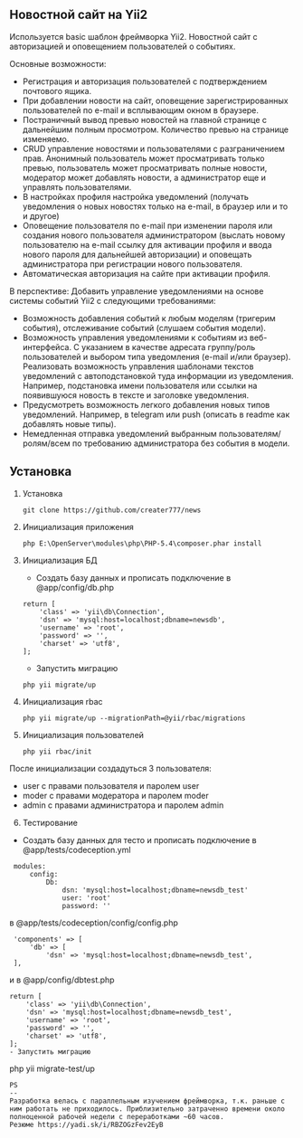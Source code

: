 Новостной сайт на Yii2
---------------------------
Используется basic шаблон фреймворка Yii2. Новостной сайт с авторизацией и оповещением пользователей о событиях.

Основные возможности:
- Регистрация и авторизация пользователей с подтверждением почтового ящика.
- При добавлении новости на сайт, оповещение зарегистрированных пользователей по e-mail и всплывающим окном в браузере.
- Постраничный вывод превью новостей на главной странице с дальнейшим полным просмотром. Количество превью на странице изменяемо.
- CRUD управление новостями и пользователями с разграничением прав. Анонимный пользователь может просматривать только превью, пользователь может просматривать полные новости, модератор может добавлять новости, а администратор еще и управлять пользователями.
- В настройках профиля настройка уведомлений (получать уведомления о новых новостях только на e-mail, в браузер или и то и другое)
- Оповещение пользователя по e-mail при изменении пароля  или создания нового пользователя администратором (выслать новому пользователю на e-mail ссылку для активации профиля и ввода нового пароля для дальнейшей авторизации) и оповещать администратора при регистрации нового пользователя.
- Автоматическая авторизация на сайте при активации профиля.

В перспективе:
Добавить управление уведомлениями на основе системы событий Yii2 с следующими требованиями:
- Возможность добавления событий к любым моделям (тригерим события), отслеживание событий (слушаем события модели). 
- Возможность управления  уведомлениями к событиям из веб-интерфейса. С указанием в качестве адресата группу/роль пользователей и выбором типа уведомления (e-mail и/или браузер). Реализовать возможность управления шаблонами текстов уведомлений с автоподстановкой туда информации из уведомления. Например, подстановка имени пользователя или ссылки на появившуюся новость в тексте и заголовке уведомления.
- Предусмотреть возможность легкого добавления новых типов уведомлений. Например, в telegram или push (описать в readme как добавлять новые типы).
- Немедленная отправка уведомлений выбранным пользователям/ролям/всем по требованию администратора без события в модели.


Установка
---------
1. Установка
   ```
   git clone https://github.com/creater777/news
   ```

2. Инициализация приложения
   ```
   php E:\OpenServer\modules\php\PHP-5.4\composer.phar install
   ```

3. Инициализация БД
   - Создать базу данных и прописать подключение в @app/config/db.php
   ```
   return [
       'class' => 'yii\db\Connection',
       'dsn' => 'mysql:host=localhost;dbname=newsdb',
       'username' => 'root',
       'password' => '',
       'charset' => 'utf8',
   ];
   ```
   - Запустить миграцию
   ```
   php yii migrate/up
   ```

4. Инициализация rbac
   ```
   php yii migrate/up --migrationPath=@yii/rbac/migrations
   ```

5. Инициализация пользователей
   ```
   php yii rbac/init
   ```
После инициализации создадуться 3 пользователя:
  - user с правами пользователя и паролем user
  - moder с правами модератора и паролем moder
  - admin с правами администратора и паролем admin

6. Тестирование
  - Создать базу данных для тесто и прописать подключение в @app/tests/codeception.yml
   ```
    modules:
        config:
            Db:
                dsn: 'mysql:host=localhost;dbname=newsdb_test'
                user: 'root'
                password: ''
   ```
   в @app/tests/codeception/config/config.php
   ```
    'components' => [
        'db' => [
            'dsn' => 'mysql:host=localhost;dbname=newsdb_test',
    ],
   ```
   и в @app/config/dbtest.php
   ```
   return [
       'class' => 'yii\db\Connection',
       'dsn' => 'mysql:host=localhost;dbname=newsdb_test',
       'username' => 'root',
       'password' => '',
       'charset' => 'utf8',
   ];
  - Запустить миграцию
   ```
   php yii migrate-test/up
   ```
PS
--
Разработка велась с параллельным изучением фреймворка, т.к. раньше с ним работать не приходилось. Приблизительно затраченно времени около полноценной рабочей недели с переработками ~60 часов.
Резюме https://yadi.sk/i/RBZOGzFev2EyB